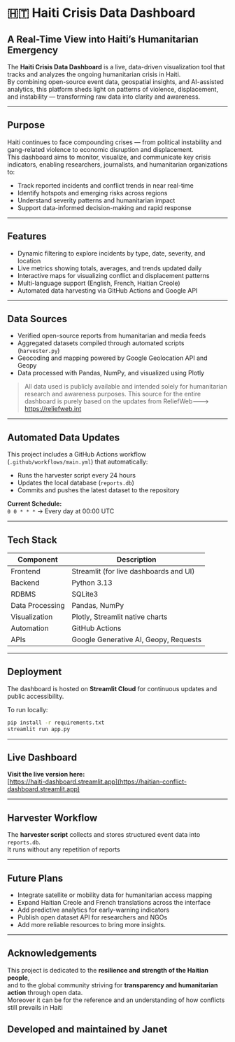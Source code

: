 # 🇭🇹 Haiti Crisis Data Dashboard  

## A Real-Time View into Haiti’s Humanitarian Emergency  

The **Haiti Crisis Data Dashboard** is a live, data-driven visualization tool that tracks and analyzes the ongoing humanitarian crisis in Haiti.  
By combining open-source event data, geospatial insights, and AI-assisted analytics, this platform sheds light on patterns of violence, displacement, and instability — transforming raw data into clarity and awareness.

---

## Purpose  

Haiti continues to face compounding crises — from political instability and gang-related violence to economic disruption and displacement.  
This dashboard aims to monitor, visualize, and communicate key crisis indicators, enabling researchers, journalists, and humanitarian organizations to:  

- Track reported incidents and conflict trends in near real-time  
- Identify hotspots and emerging risks across regions  
- Understand severity patterns and humanitarian impact  
- Support data-informed decision-making and rapid response  

---

## Features  

- Dynamic filtering to explore incidents by type, date, severity, and location  
- Live metrics showing totals, averages, and trends updated daily  
- Interactive maps for visualizing conflict and displacement patterns  
- Multi-language support (English, French, Haitian Creole)  
- Automated data harvesting via GitHub Actions and Google API  

---

## Data Sources  

- Verified open-source reports from humanitarian and media feeds  
- Aggregated datasets compiled through automated scripts (`harvester.py`)  
- Geocoding and mapping powered by Google Geolocation API and Geopy  
- Data processed with Pandas, NumPy, and visualized using Plotly  

> All data used is publicly available and intended solely for humanitarian research and awareness purposes.
>This source for the entire dashboard is purely based on the updates from
> ReliefWeb---> https://reliefweb.int
---

## Automated Data Updates  

This project includes a GitHub Actions workflow (`.github/workflows/main.yml`) that automatically:  
- Runs the harvester script every 24 hours  
- Updates the local database (`reports.db`)  
- Commits and pushes the latest dataset to the repository  

**Current Schedule:**  
`0 0 * * *` → Every day at 00:00 UTC  

---

## Tech Stack  

| Component | Description |
|------------|-------------|
| Frontend | Streamlit (for live dashboards and UI) |
| Backend | Python 3.13 |
| RDBMS | SQLite3 |
| Data Processing | Pandas, NumPy |
| Visualization | Plotly, Streamlit native charts |
| Automation | GitHub Actions |
| APIs | Google Generative AI, Geopy, Requests |

---

## Deployment  

The dashboard is hosted on **Streamlit Cloud** for continuous updates and public accessibility.  

To run locally:
```bash
pip install -r requirements.txt
streamlit run app.py
```
---
## Live Dashboard

**Visit the live version here:**  
[https://haiti-dashboard.streamlit.app](https://haitian-conflict-dashboard.streamlit.app)  


---

## Harvester Workflow

The **harvester script** collects and stores structured event data into `reports.db`.  
It runs without any repetition of reports 

---

## Future Plans

- Integrate satellite or mobility data for humanitarian access mapping  
- Expand Haitian Creole and French translations across the interface  
- Add predictive analytics for early-warning indicators  
- Publish open dataset API for researchers and NGOs
- Add more reliable resources to bring more insights.

---

## Acknowledgements

This project is dedicated to the **resilience and strength of the Haitian people**,  
and to the global community striving for **transparency and humanitarian action** through open data.  
Moreover it can be for the reference and an understanding of how conflicts still prevails in Haiti 

Developed and maintained by **Janet**
---



